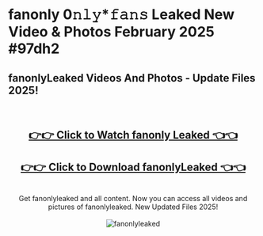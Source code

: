 # fanonly 0𝚗𝚕𝚢*𝚏𝚊𝚗𝚜 Leaked New Video & Photos February 2025 #97dh2

<h2>fanonlyLeaked Videos And Photos - Update Files 2025!</h2>
<br>
<div align="center">
<h2><a href="https://mediaupload.pro?title=fanonly&ref=11F" rel="nofollow">👉👉 Click to Watch fanonly Leaked 👈👈</a></h2>
<h2><a href="https://mediaupload.pro?title=fanonly&ref=11F" rel="nofollow">👉👉 Click to Download fanonlyLeaked 👈👈</a></h2>
<br>
Get fanonlyleaked and all content. Now you can access all videos and pictures of fanonlyleaked. New Updated Files 2025!
<br>
<br>
<a href="https://mediaupload.pro?title=fanonly&ref=11F" rel="nofollow" data-target="animated-image.originalLink"><img src="https://i.ibb.co/Gkj2r4b/banner.png" alt="fanonlyleaked" style="max-width: 100%; display: inline-block;" data-target="animated-image.originalImage"></a>
</div>
<br>

